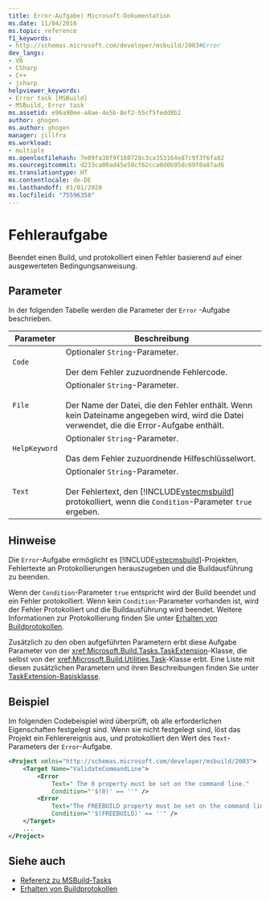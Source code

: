 ```yaml
---
title: Error-Aufgabe| Microsoft-Dokumentation
ms.date: 11/04/2016
ms.topic: reference
f1_keywords:
- http://schemas.microsoft.com/developer/msbuild/2003#Error
dev_langs:
- VB
- CSharp
- C++
- jsharp
helpviewer_keywords:
- Error task [MSBuild]
- MSBuild, Error task
ms.assetid: e96a90ee-a8ae-4e5b-8ef2-b5cf5fedd8b2
author: ghogen
ms.author: ghogen
manager: jillfra
ms.workload:
- multiple
ms.openlocfilehash: 7e09fa38f9f160728c3ca353164e87c9f3f6fa82
ms.sourcegitcommit: d233ca00ad45e50cf62cca0d0b95dc69f0a87ad6
ms.translationtype: HT
ms.contentlocale: de-DE
ms.lasthandoff: 01/01/2020
ms.locfileid: "75596358"
---
```

# <a name="error-task"></a>Fehleraufgabe
Beendet einen Build, und protokolliert einen Fehler basierend auf einer ausgewerteten Bedingungsanweisung.

## <a name="parameters"></a>Parameter
In der folgenden Tabelle werden die Parameter der `Error` -Aufgabe beschrieben.

| Parameter | Beschreibung |
|---------------| - |
| `Code` | Optionaler `String`-Parameter.<br /><br /> Der dem Fehler zuzuordnende Fehlercode. |
| `File` | Optionaler `String`-Parameter.<br /><br /> Der Name der Datei, die den Fehler enthält. Wenn kein Dateiname angegeben wird, wird die Datei verwendet, die die Error-Aufgabe enthält. |
| `HelpKeyword` | Optionaler `String`-Parameter.<br /><br /> Das dem Fehler zuzuordnende Hilfeschlüsselwort. |
| `Text` | Optionaler `String`-Parameter.<br /><br /> Der Fehlertext, den [!INCLUDE[vstecmsbuild](../extensibility/internals/includes/vstecmsbuild_md.md)] protokolliert, wenn die `Condition`-Parameter `true` ergeben. |

## <a name="remarks"></a>Hinweise
Die `Error`-Aufgabe ermöglicht es [!INCLUDE[vstecmsbuild](../extensibility/internals/includes/vstecmsbuild_md.md)]-Projekten, Fehlertexte an Protokollierungen herauszugeben und die Buildausführung zu beenden.

Wenn der `Condition`-Parameter `true` entspricht wird der Build beendet und ein Fehler protokolliert. Wenn kein `Condition`-Parameter vorhanden ist, wird der Fehler Protokolliert und die Buildausführung wird beendet. Weitere Informationen zur Protokollierung finden Sie unter [Erhalten von Buildprotokollen](../msbuild/obtaining-build-logs-with-msbuild.md).

Zusätzlich zu den oben aufgeführten Parametern erbt diese Aufgabe Parameter von der <xref:Microsoft.Build.Tasks.TaskExtension>-Klasse, die selbst von der <xref:Microsoft.Build.Utilities.Task>-Klasse erbt. Eine Liste mit diesen zusätzlichen Parametern und ihren Beschreibungen finden Sie unter [TaskExtension-Basisklasse](../msbuild/taskextension-base-class.md).

## <a name="example"></a>Beispiel
Im folgenden Codebeispiel wird überprüft, ob alle erforderlichen Eigenschaften festgelegt sind. Wenn sie nicht festgelegt sind, löst das Projekt ein Fehlerereignis aus, und protokolliert den Wert des `Text`-Parameters der `Error`-Aufgabe.

```xml
<Project xmlns="http://schemas.microsoft.com/developer/msbuild/2003">
    <Target Name="ValidateCommandLine">
        <Error
            Text=" The 0 property must be set on the command line."
            Condition="'$(0)' == ''" />
        <Error
            Text="The FREEBUILD property must be set on the command line."
            Condition="'$(FREEBUILD)' == ''" />
    </Target>
    ...
</Project>
```

## <a name="see-also"></a>Siehe auch
- [Referenz zu MSBuild-Tasks](../msbuild/msbuild-task-reference.md)
- [Erhalten von Buildprotokollen](../msbuild/obtaining-build-logs-with-msbuild.md)
